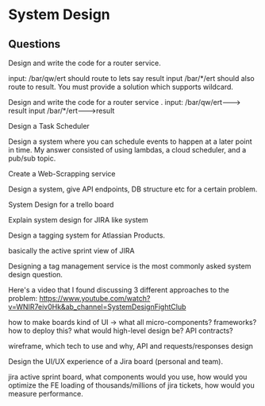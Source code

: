 # System Design


## Questions

Design and write the code for a router service. 

input: /bar/qw/ert should route to lets say result input /bar/*/ert should also route to result. You must provide a solution which supports wildcard.

Design and write the code for a router service . input: /bar/qw/ert---> result input /bar/*/ert--->result

Design a Task Scheduler

Design a system where you can schedule events to happen at a later point in time.
My answer consisted of using lambdas, a cloud scheduler, and a pub/sub topic.

Create a Web-Scrapping service

Design a system, give API endpoints, DB structure etc for a certain problem.

System Design for a trello board

Explain system design for JIRA like system

Design a tagging system for Atlassian Products.

basically the active sprint view of JIRA

Designing a tag management service is the most commonly asked system design question.

Here's a video that I found discussing 3 different approaches to the problem: 
https://www.youtube.com/watch?v=WNIR7eiv0Hk&ab_channel=SystemDesignFightClub

how to make boards kind of UI → what all micro-components? frameworks? how to deploy this? what would high-level design be? API contracts?

wireframe, which tech to use and why, API and requests/responses design

Design the UI/UX experience of a Jira board (personal and team).

jira active sprint board, what components would you use, how would you optimize the FE loading of thousands/millions of jira tickets, how would you measure performance.